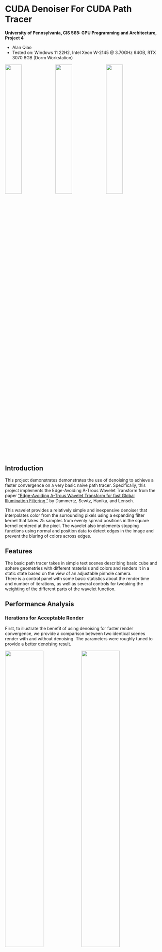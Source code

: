 CUDA Denoiser For CUDA Path Tracer
==================================

**University of Pennsylvania, CIS 565: GPU Programming and Architecture, Project 4**

* Alan Qiao
* Tested on: Windows 11 22H2, Intel Xeon W-2145 @ 3.70GHz 64GB, RTX 3070 8GB (Dorm Workstation)

<img src="img/raw_10.png" width="33%" /><img src="img/denoised_10.png" width="33%"/><img src="img/pos_buffer.png" width="33%" />

## Introduction

This project demonstrates demonstrates the use of denoising to achieve a faster convergence on a very basic naive path tracer. Specifically, this project implements the Edge-Avoiding À-Trous Wavelet Transform from the paper ["Edge-Avoiding A-Trous Wavelet Transform for fast Global Illumination Filtering,"](https://jo.dreggn.org/home/2010_atrous.pd) by Dammertz, Sewtz, Hanika, and Lensch.

This wavelet provides a relatively simple and inexpensive denoiser that interpolates color from the surrounding pixels using a expanding filter kernel that takes 25 samples from evenly spread positions in the square kernel centered at the pixel. The wavelet also implements stopping functions using normal and position data to detect edges in the image and prevent the bluring of colors across edges.

## Features

The basic path tracer takes in simple text scenes describing basic cube and sphere geometries with different materials and colors and renders it in a static state based on the view of an adjustable pinhole camera.  
There is a control panel with some basic statistics about the render time and number of iterations, as well as several controls for tweaking the weighting of the different parts of the wavelet function.

## Performance Analysis
### Iterations for Acceptable Render
First, to illustrate the benefit of using denoising for faster render convergence, we provide a comparison between two identical scenes render with and without denoising. The parameters were roughly tuned to provide a better denoising result.

<img src="img/raw_2000.png" width="50%" /><img src="img/denoise_100.png" width="50%"/>

On the left is the raw render of the scene averaged across 2000 iterations. There are some minor artifacts such as aliasing at the wall corners but the scene is generally quite smooth. On the right is the denoised render of the raw scene averaged across 100 iterations using a filter size of 8. The ball in the middle looks slightly more blurry, but both renders provide a similarly acceptable outcome. It is clear that the performance improvement is significant as the required number of iterations decreased by 20 times.

### Computation Cost of Denoising Filter
Denoising is not a free operation so there is certainly some additional work introduced for each render frame. The following chart illustrates the cost of denoising based on the filter size (a bigger filter size means more denoising iterations per render) across several different solutions. A filter size of 0 represents the baseline cost of no denoising.

![](img/filter_size_time.png)

Accounting for margin of error in measurements, the time per frame grows roughly linearly with filter size. This makes sense as the kernel is computed by iteratively drawing 25 samples from a square of increasing radius from the source pixel. The same number of computations per square means that the computation cost grows linearly with the number of squares sampled, which corresponds linearly to the filter size. It is also clear that for an image of higher resolution, the computation cost increases faster as there are more samples to take in each iteration.

### Filter Size on Image Quality
While the computation cost of denoising grows linearly with filter size, the quality of the denoised image does not improve linearly. In fact, the improvement is logarithmic, as shown in the series of renders below.

| <div style="width:80px">Filter Size</div> | Rendered Image |
| :---: | :---: |
| 0 | <img src="img/no_filter_100.png" width="60%"/> |
| 1 | <img src="img/filter_1_100.png" width="60%"/> |
| 2 | <img src="img/filter_2_100.png" width="60%"/> |
| 3 | <img src="img/filter_3_100.png" width="60%"/> |
| 4 | <img src="img/filter_4_100.png" width="60%"/> |
| 5 | <img src="img/filter_5_100.png" width="60%"/> |
| 6 | <img src="img/filter_6_100.png" width="60%"/> |
| 7 | <img src="img/filter_7_100.png" width="60%"/> |
| 8 | <img src="img/filter_8_100.png" width="60%"/> |

After reaching filter size 5, the difference between the renders are insignificant. This is because the distance of the furthest samples increase exponential with filter size, and so very quickly the pixels become too far such the normals and positions of the sample likely are too different from the source pixel to be mixed in.

### Material Compatibility
Zooming in on the reflective sphere, it is clear that the Edge-Avoiding À-Trous Wavelet Transform does not perform equally well with all materials. When the parameters are optimized to show a smooth blend of diffuse materials at low samples, this over blends for reflective surfaces and results in a blurry image.

<img src="img/raw_material.png" width="50%" /><img src="img/denoise_material.png" width="50%"/>

These two images were both rendered at 2000x2000 resolution with 2000 iterations. The one on the left is the untreated image, which clearly shows the color bleeding onto the back diffuse wall and a clear reflection on the sphere. The right denoised imaged, on the other hand, shows pretty well blended diffuse walls, but a much more blurry reflection in the sphere.

This suggests that the algorithm works better for simpler surfaces like diffuse, and less so for reflective surfaces that have sharper changes in normals.

### Lighting Comparisons
Finally, we compare the efficacy of the denoiser across two things featuring the same cornell box but different sized ceiling lights. The main impact of the different ceiling light size is that one would have strong illumination of all objects and less shadows compared to the other.

<img src="img/ceiling_light.png" width="50%" /><img src="img/small_light.png" width="50%"/>

With less light comes more noise in the original picture and a greater gradient of colors to blend. This shows in more aliasing type artifcats in the picture on the right as well as a more prominent bluriness of the overall render. This form of blending denoising seems to work better when there are more pixels of very similar quality in a surrounding region. The more complexity and variance, the poorer the performance.
